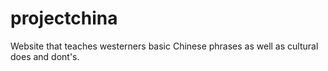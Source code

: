 # projectchina
Website that teaches westerners basic Chinese phrases as well as cultural does and dont's.
